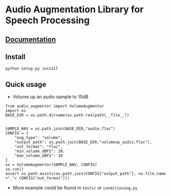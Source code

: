 # Audio Augmentation Library for Speech Processing

## [Documentation](https://audio-augmentor.readthedocs.io/en/latest/)
## Install

```
python setup.py install
```

## Quick usage

- Volume up an audio sample to 10dB

```
from audio_augmentor import VolumeAugmentor
import os
BASE_DIR = os.path.dirname(os.path.realpath(__file__))


SAMPLE_WAV = os.path.join(BASE_DIR,"audio.flac")
CONFIG = {
    "aug_type": "volume",
    "output_path": os.path.join(BASE_DIR,"volumeup_audio.flac"),
    "out_format": "flac",
    "min_volume_dBFS": 10,
    "max_volume_dBFS": 10
}
va = VolumeAugmentor(SAMPLE_WAV, CONFIG)
va.run()
assert os.path.exists(os.path.join(CONFIG["output_path"], va.file_name +"."+ CONFIG["out_format"]))

```

* More example could be found in `tests/` or `conditioning.py`